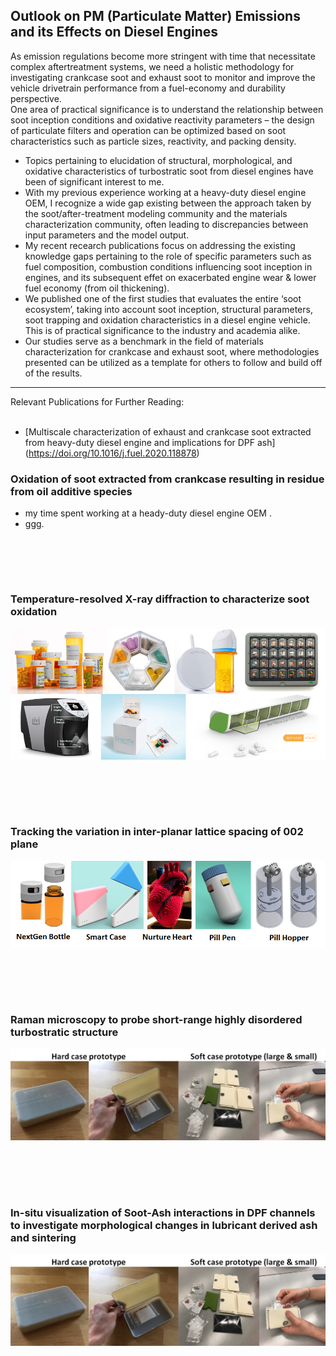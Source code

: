 ## Outlook on PM (Particulate Matter) Emissions and its Effects on Diesel Engines
As emission regulations become more stringent with time that necessitate complex aftertreatment systems, we need a holistic methodology for investigating crankcase soot and exhaust soot to monitor and improve the vehicle drivetrain performance from a fuel-economy and durability perspective. <br> 
One area of practical significance is to understand the relationship between soot inception conditions and oxidative reactivity parameters – the design of particulate filters and operation can be optimized based on soot characteristics such as particle sizes, reactivity, and packing density. <br> 
- Topics pertaining to elucidation of structural, morphological, and oxidative characteristics of turbostratic soot from diesel engines have been of significant interest to me.<br>
- With my previous experience working at a heavy-duty diesel engine OEM, I recognize a wide gap existing between the approach taken by the soot/after-treatment modeling community and the materials characterization community, often leading to discrepancies between input parameters and the model output. <br>
- My recent recearch publications focus on addressing the existing knowledge gaps pertaining to the role of specific parameters such as fuel composition, combustion conditions influencing soot inception in engines, and its subsequent effet on exacerbated engine wear & lower fuel economy (from oil thickening).<br> 
- We published one of the first studies that evaluates the entire ‘soot ecosystem’, taking into account soot inception, structural parameters, soot trapping and oxidation characteristics in a diesel engine vehicle. This is of practical significance to the industry and academia alike. <br> 
- Our studies serve as a benchmark in the field of materials characterization for crankcase and exhaust soot, where methodologies presented can be utilized as a template for others to follow and build off of the results. <br>

---

Relevant Publications for Further Reading:<br><br>
- [Multiscale characterization of exhaust and crankcase soot extracted from heavy-duty diesel engine and implications for DPF ash] (https://doi.org/10.1016/j.fuel.2020.118878)

### Oxidation of soot extracted from crankcase resulting in residue from oil additive species <br>
- my time spent working at a heady-duty diesel engine OEM .<br>
- ggg.

<br><br>
---

### Temperature-resolved X-ray diffraction to characterize soot oxidation<br>
<img src="images/PD2.png?raw=true"/>

<br><br>
---

### Tracking the variation in inter-planar lattice spacing of 002 plane <br>
<img src="images/PD3.png?raw=true"/>

<br><br>
---

### Raman microscopy to probe short-range highly disordered turbostratic structure <br>
<img src="images/PD4.png?raw=true"/>

<br><br>
---

### In-situ visualization of Soot-Ash interactions in DPF channels to investigate morphological changes in lubricant derived ash and sintering <br>
<img src="images/PD4.png?raw=true"/>

<br><br>
---
